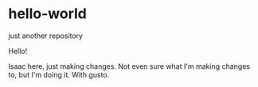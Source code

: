 # hello-world
just another repository

Hello!

Isaac here, just making changes. Not even sure what I'm making changes to, but I'm doing it. With gusto.
